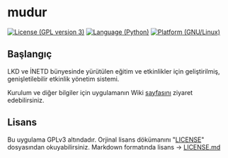 # mudur
[![License (GPL version 3)](https://img.shields.io/badge/license-GNU%20GPL%20version%203-red.svg?style=flat-square)](https://www.gnu.org/licenses/gpl-3.0.en.html) [![Language (Python)](https://img.shields.io/badge/powered_by-Python-blue.svg?style=flat-square)](https://www.python.org/) [![Platform (GNU/Linux)](https://img.shields.io/badge/platform-GNU/Linux-yellow.svg?style=flat-square)](http://www.kernel.org)

## Başlangıç

LKD ve İNETD bünyesinde yürütülen eğitim ve etkinlikler için geliştirilmiş, genişletilebilir etkinlik yönetim sistemi.

Kurulum ve diğer bilgiler için uygulamanın Wiki [sayfasını](https://git.linux.org.tr/lkd-ab/ab-kurs-kayit/wiki/Ana+Sayfa) ziyaret edebilirsiniz.

## Lisans
Bu uygulama GPLv3 altındadır. Orjinal lisans dökümanını "[LICENSE](https://git.linux.org.tr/lkd-ab/ab-kurs-kayit/src/master/LICENSE)" dosyasından okuyabilirsiniz.
Markdown formatında lisans -> [LICENSE.md](https://git.linux.org.tr/lkd-ab/ab-kurs-kayit/src/master/LICENSE.md)

